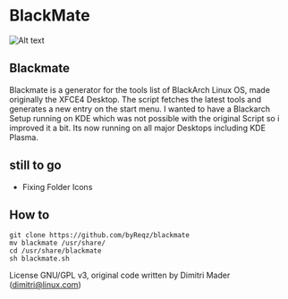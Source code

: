 # BlackMate

![Alt text](blackmate.png?raw=true "Title")

## Blackmate

Blackmate is a generator for the tools list of BlackArch Linux OS, made originally the XFCE4 Desktop. The script fetches the latest tools and generates a new entry on the start menu.
I wanted to have a Blackarch Setup running on KDE which was not possible with the original Script so i improved it a bit. Its now running on all major Desktops including KDE Plasma.

## still to go
- Fixing Folder Icons

## How to 

```
git clone https://github.com/byReqz/blackmate
mv blackmate /usr/share/
cd /usr/share/blackmate
sh blackmate.sh
```
License GNU/GPL v3, original code written by Dimitri Mader (dimitri@linux.com)

